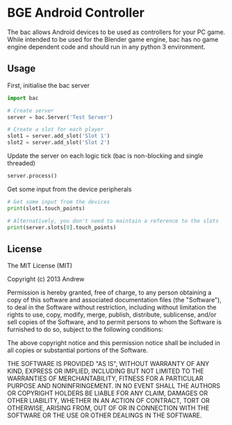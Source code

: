 BGE Android Controller
===

The bac allows Android devices to be used as controllers for your PC game. While intended to be used for the Blender game engine, bac has no game engine dependent code and should run in any python 3 environment. 

Usage
---

First, initialise the bac server
````python
import bac

# Create server
server = bac.Server('Test Server')

# Create a slot for each player
slot1 = server.add_slot('Slot 1')
slot2 = server.add_slot('Slot 2')
````

Update the server on each logic tick (bac is non-blocking and single threaded)
````python
server.process()
````

Get some input from the device peripherals
````python
# Get some input from the devices
print(slot1.touch_points)

# Alternatively, you don't need to maintain a reference to the slots
print(server.slots[0].touch_points)
````

License
---
The MIT License (MIT)

Copyright (c) 2013 Andrew

Permission is hereby granted, free of charge, to any person obtaining a copy of
this software and associated documentation files (the "Software"), to deal in
the Software without restriction, including without limitation the rights to
use, copy, modify, merge, publish, distribute, sublicense, and/or sell copies of
the Software, and to permit persons to whom the Software is furnished to do so,
subject to the following conditions:

The above copyright notice and this permission notice shall be included in all
copies or substantial portions of the Software.

THE SOFTWARE IS PROVIDED "AS IS", WITHOUT WARRANTY OF ANY KIND, EXPRESS OR
IMPLIED, INCLUDING BUT NOT LIMITED TO THE WARRANTIES OF MERCHANTABILITY, FITNESS
FOR A PARTICULAR PURPOSE AND NONINFRINGEMENT. IN NO EVENT SHALL THE AUTHORS OR
COPYRIGHT HOLDERS BE LIABLE FOR ANY CLAIM, DAMAGES OR OTHER LIABILITY, WHETHER
IN AN ACTION OF CONTRACT, TORT OR OTHERWISE, ARISING FROM, OUT OF OR IN
CONNECTION WITH THE SOFTWARE OR THE USE OR OTHER DEALINGS IN THE SOFTWARE.
